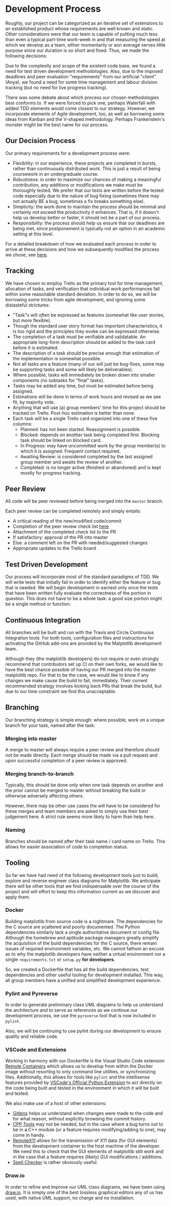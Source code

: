 # Development Process

Roughly, our project can be categorized as an iterative set of extensions to an established product whose requirements are well known and static. Other considerations were that our team is capable of putting much less than even a typical part-time work-week in and that measuring the speed at which we develop as a team, either momentarily or aon average serves little purpose since our duration is so short and fixed. Thus, we made the following decisions:

Due to the complexity and scope of the existent code base, we found a need for test driven development methodologies. Also, due to the imposed deadlines and peer evaluation "requirements" from our artificial "client" (Anya), we found a need for some time management and labour division tracking (but no need for live progress tracking).

There was some debate about which process our chosen methodologies best conforms to. If we were forced to pick one, perhaps Waterfall with added TDD elements would come closest to our strategy. However, we incorporate elements of Agile development, too, as well as borrowing some ideas from Kanban and the V-shaped methodology. Perhaps Frankenstein's monster might be the best name for our process.

## Our Decision Process

Our primary requirements for a development process were:
- Flexibility: in our experience, these projects are completed in bursts, rather than continuously distributed work. This is just a result of being coursework in an undergraduate course.
- Robustness: in order to maximize our chances of making a meaningful contribution, any additions or modifications we make must be thoroughly tested. We prefer that our tests are written before the tested code especially due to the nature of bug fixing (sometimes there may not actually BE a bug, sometimes a fix breaks something else).
- Simplicity: the work done to maintain the process should be minimal and certainly not exceed the productivity it enhances. That is, if it doesn't help us develop better or faster, it should not be a part of our process.
- Responsibility: the process should help us ensure that our deadlines are being met, since postponement is typically not an option in an academic setting at this level.

For a detailed breakdown of how we evaluated each process in order to arrive at these decisions and how we subsequently modified the process we chose, see [here](./process_evaluation.md).

## Tracking

We have chosen to employ Trello as the primary tool for time management, allocation of tasks, and verification that individual work performances fall within some reasonable standard deviation. In order to do so, we will be borrowing some tricks from agile development, and ignoring some distasteful strictures:
- "Task"s will *often* be expressed as features (somewhat like user stories, but more flexible).
- Though the standard user story format has important characteristics, it is too rigid and the principles they evoke can be expressed otherwise.
- The completion of a task must be verifiable and validatable. An appropriate long-form description should be added to the task card before it is estimated.
- The description of a task should be precise enough that estimation of the implementation is somewhat possible.
- Not all tasks are a feature (many of our will just be bug-fixes, some may be supporting tasks and some will likely be deliverables).
- Where possible, tasks will immediately be broken down into smaller components (no subtasks for "final" tasks).
- Tasks may be added any time, but must be estimated before being assigned.
- Estimations will be done in terms of work hours and revised as we see fit, by majority vote.
- Anything that will use (a) group members' time for this project should be tracked on Trello. Post-hoc estimation is better than none.
- Each task will be a single Trello card organized into one of these five columns: 
    - Planned: has not been started. Reassignment is possible.
    - Blocked: depends on another task being completed first. Blocking task should be linked on blocked card.
    - In Progress: may have uncommitted work by the group member(s) to which it is assigned. Frequent contact required.
    - Awaiting Review: is considered completed by the last assigned group member and awaits the review of another.
    - Completed: is no longer active (finished or abandoned) and is kept mostly for progress tracking.

## Peer Review

All code will be peer reviewed before being merged into the `master` branch. 

Each peer review can be completed remotely and simply entails:
- A critical reading of the new/modified code/commit
- Completion of the peer review check list [here](./peer_review.md)
- Attachment of the completed check list to the PR
- If satisfactory: approval of the PR into master
- Else: a comment left on the PR with needed/suggested changes
- Appropriate updates to the Trello board

## Test Driven Development

Our process will incorporate most of the standard paradigms of TDD. We will write tests that initially fail in order to identify either the feature or bug that is needed. We will begin development in earnest only once the tests that have been written fully evaluate the correctness of the portion in question. This does not have to be a whole task: a good size portion might be a single method or function.

## Continuous Integration

All branches will be built and run with the Travis and Circle Continuous Integration tools. For both tools, configuration files and instructions for activating the GitHub add-ons are provided by the Matplotlib development team.

Although they (the matplotlib developers) do not require or even strongly recommend that contributors set up CI on their own forks, we would like to have the best chance possible of having our PR merged into the master matplotlib repo. For that to be the case, we would like to know if any changes we make cause the build to fail, immediately. Their current recommended strategy involves kicking back PRs that break the build, but due to our time constraint we find this unacceptable.

## Branching

Our branching strategy is simple enough: where possible, work on a unique branch for your task, named after the task. 

### Merging into master

A merge to master will always require a peer review and therefore should not be made directly. Each merge should be made via a pull request and upon successful completion of a peer review is approved.

### Merging branch-to-branch

Typically, this should be done only when one task depends on another and the prior cannot be merged to master without breaking the build or otherwise adversely affecting others.

However, there may be other use cases the will have to be considered for these merges and team members are asked to simply use their best judgement here. A strict rule seems more likely to harm than help here.

### Naming

Branches should be named after their task name / card name on Trello. This allows for easier association of code to completion status.

## Tooling

So far we have had need of the following development tools just to build, explore and reverse engineer class diagrams for Matplotlib. We anticipate there will be other tools that we find indispensable over the course of the project and will effort to keep this information current as we discover and apply them.

### Docker

Building matplotlib from source code is a nightmare. The dependencies for the C source are scattered and poorly documented. The Python dependencies similarly lack a single authoritative document or config file. Although the homebrew and aptitude package managers greatly simplify the acquisition of the build dependencies for the C source, there remain issues of required environment variables, etc. We cannot fathom an excuse as to why the matplotlib developers have neither a virtual environment nor a single `requirements.txt` or `setup.py` **for developers**.

So, we created a Dockerfile that has all the build dependencies, test dependencies and other useful tooling for development installed. This way, all group members have a unified and simplified development experience.
 
### Pylint and Pyreverse

In order to generate preliminary class UML diagrams to help us understand the architecture and to serve as references as we continue our development process, we use the `pyreverse` tool that is now included in `pylint`.

Also, we will be continuing to use pylint during our development to ensure quality and reliable code.

### VSCode and Extensions

Working in harmony with our Dockerfile is the Visual Studio Code extension [Remote Containers](https://marketplace.visualstudio.com/items?itemName=ms-vscode-remote.remote-containers) which allows us to develop from within the Docker image without resorting to only command line utilities, or synchronizing files. Additionally, this allows for tools like `pylint` and the intellisense features provided by [VSCode's Official Python Extension](https://marketplace.visualstudio.com/items?itemName=ms-python.python) to act directly on the code being built and tested in the environment in which it will be built and tested.

We also make use of a host of other extensions:
- [Gitlens](https://marketplace.visualstudio.com/items?itemName=eamodio.gitlens) helps us understand when changes were made to the code and for what reason, without explicitly browsing the commit history.
- [CPP Tools](https://marketplace.visualstudio.com/items?itemName=ms-vscode.cpptools) may not be needed, but in the case where a bug turns out to be in a C++ module (or a feature requires modifying/adding to one), may come in handy.
- [RemoteX11](https://marketplace.visualstudio.com/items?itemName=spadin.remote-x11) allows for the transmission of X11 data (for GUI elements) from the development container to the host machine of the developer. We need this to check that the GUI elements of matplotlib still work and in the case that a feature requires (likely) GUI modifications / additions.
- [Spell Checker](https://marketplace.visualstudio.com/items?itemName=streetsidesoftware.code-spell-checker) is rather obviously useful.

### Draw.io

In order to refine and improve our UML class diagrams, we have been using [draw.io](https://draw.io). It is simply one of the best lossless graphical editors any of us has used, with native UML support, no charge and no installation.
